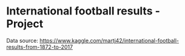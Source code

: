 # International football results - Project
Data source: https://www.kaggle.com/martj42/international-football-results-from-1872-to-2017
